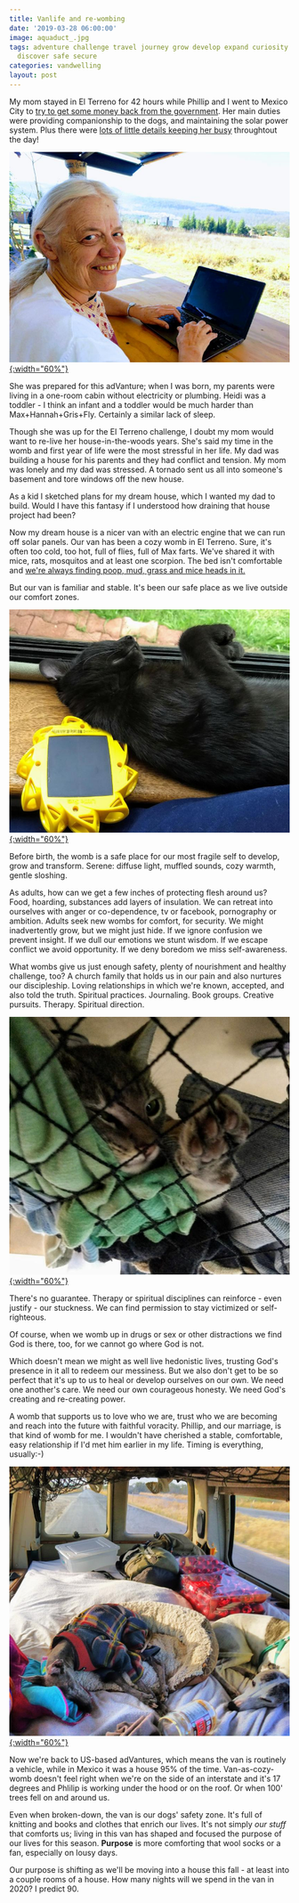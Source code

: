 ```yaml
---
title: Vanlife and re-wombing
date: '2019-03-28 06:00:00'
image: aquaduct_.jpg
tags: adventure challenge travel journey grow develop expand curiosity learn change
  discover safe secure
categories: vandwelling
layout: post
---
```


My mom stayed in El Terreno for 42 hours while Phillip and I went to Mexico City to [try to get some money back from the government](https://reverdecer.annalisagross.com/2019/03/18/getting-our-money-back/). Her main duties were providing companionship to the dogs, and maintaining the solar power system. Plus there were [lots of little details keeping her busy](https://reverdecer.annalisagross.com/2018/07/18/stuff-we-have-to-do-before-breakfast/) throughtout the day!

[![](/images/mom_.jpg){:width="60%"}](/images/mom.jpg)

She was prepared for this adVanture; when I was born, my parents were living in a one-room cabin without electricity or plumbing. Heidi was a toddler - I think an infant and a toddler would be much harder than Max+Hannah+Gris+Fly. Certainly a similar lack of sleep.

Though she was up for the El Terreno challenge, I doubt my mom would want to re-live her house-in-the-woods years. She's said my time in the womb and first year of life were the most stressful in her life. My dad was building a house for his parents and they had conflict and tension. My mom was lonely and my dad was stressed. A tornado sent us all into someone's basement and tore windows off the new house.

As a kid I sketched plans for my dream house, which I wanted my dad to build. Would I have this fantasy if I understood how draining that house project had been?

Now my dream house is a nicer van with an electric engine that we can run off solar panels. Our van has been a cozy womb in El Terreno. Sure, it's often too cold, too hot, full of flies, full of Max farts. We've shared it with mice, rats, mosquitos and at least one scorpion. The bed isn't comfortable and [we're always finding poop, mud, grass and mice heads in it.](http://reverdecer.annalisagross.com/2019/04/10/mothers-day-gratitude-project/)

But our van is familiar and stable. It's been our safe place as we live outside our comfort zones.

[![](/images/fly_light_.jpg){:width="60%"}](/images/fly_light.jpg)

Before birth, the womb is a safe place for our most fragile self to develop, grow and transform. Serene: diffuse light, muffled sounds, cozy warmth, gentle sloshing.

As adults, how can we get a few inches of protecting flesh around us? Food, hoarding, substances add layers of insulation. We can retreat into ourselves with anger or co-dependence, tv or facebook, pornography or ambition.
Adults seek new wombs for comfort, for security. We might inadvertently grow, but we might just hide. If we ignore confusion we prevent insight. If we dull our emotions we stunt wisdom. If we escape conflict we avoid opportunity. If we deny boredom we miss self-awareness.

What wombs give us just enough safety, plenty of nourishment and healthy challenge, too? A church family that holds us in our pain and also nurtures our discipleship. Loving relationships in which we're known, accepted, and also told the truth. Spiritual practices. Journaling. Book groups. Creative pursuits. Therapy. Spiritual direction.

[![](/images/gris_net_.jpg){:width="60%"}](/images/gris_net.jpg)

There's no guarantee. Therapy or spiritual disciplines can reinforce - even justify - our stuckness. We can find permission to stay victimized or self-righteous.

Of course, when we womb up in drugs or sex or other distractions we find God is there, too, for we cannot go where God is not.

Which doesn't mean we might as well live hedonistic lives, trusting God's presence in it all to redeem our messiness. But we also don't get to be so perfect that it's up to us to heal or develop ourselves on our own.
We  need one another's care. We need our own courageous honesty. We need God's creating and re-creating power.

A womb that supports us to love who we are, trust who we are becoming and reach into the future with faithful voracity. Phillip, and our marriage, is that kind of womb for me. I wouldn't have cherished a stable, comfortable, easy relationship if I'd met him earlier in my life. Timing is everything, usually:-)

[![](/images/back_to_nap_.jpg){:width="60%"}](/images/back_to_nap.jpg)

Now we're back to US-based adVantures, which means the van is routinely a vehicle, while in Mexico it was a house 95% of the time. Van-as-cozy-womb doesn't feel right when we're on the side of an interstate and it's 17 degrees and Phlilip is working under the hood or on the roof. Or when 100' trees fell on and around us. 

Even when broken-down, the van is our dogs' safety zone. It's full of knitting and books and clothes that enrich our lives. It's not simply *our stuff* that comforts us; living in this van has shaped and focused the purpose of our lives for this season.  **Purpose** is more comforting that wool socks or a fan, especially on lousy days.

Our purpose is shifting as we'll be moving into a house this fall - at least into a couple rooms of a house. How many nights will we spend in the van in 2020? I predict 90.